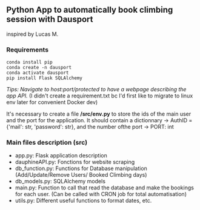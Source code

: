 ## Python App to automatically book climbing session with Dausport
inspired by Lucas M.

### Requirements

```console
conda install pip
conda create -n dausport
conda activate dausport
pip install Flask SQLAlchemy
```

*Tips: Navigate to host:port/protected to have a webpage describing the app API.*
(I didn't create a requirement.txt bc I'd first like to migrate to linux env later for convenient Docker dev)

It's necessary to create a file **/src/env.py** to store the ids of the main user and the port for the application.
It should contain a dictionnary -> AuthID = {'mail': str, 'password': str}, and the number ofthe port -> PORT: int

### Main files description (src)

- app.py: Flask application description
- dauphineAPI.py: Fonctions for website scraping
- db_function.py: Functions for Database manipulation (Add/Update/Remove Users/ Booked Climbing days)
- db_models.py: SQLAlchemy models
- main.py: Function to call that read the database and make the bookings for each user. (Can be called with CRON job for total automatisation)
- utils.py: Different useful functions to format dates, etc.